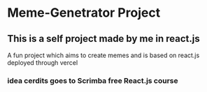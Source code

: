 # Meme-Genetrator Project 
## This is a self project made by me in react.js 
A fun project which aims to create memes and is based on react.js deployed through vercel 

### idea cerdits goes to Scrimba free React.js course
